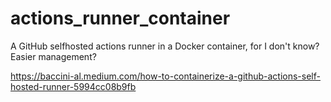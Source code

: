 # actions_runner_container
A GitHub selfhosted actions runner in a Docker container, for I don't know? Easier management?

https://baccini-al.medium.com/how-to-containerize-a-github-actions-self-hosted-runner-5994cc08b9fb
